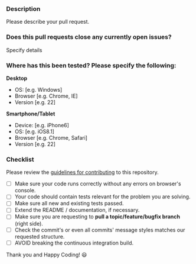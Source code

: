
### Description
Please describe your pull request.


### Does this pull requests close any currently open issues? 
Specify details

### Where has this been tested? Please specify the following:
**Desktop**
 - OS: [e.g. Windows]
 - Browser [e.g. Chrome, IE]
 - Version [e.g. 22]

**Smartphone/Tablet**
 - Device: [e.g. iPhone6]
 - OS: [e.g. iOS8.1]
 - Browser [e.g. Chrome, Safari]
 - Version [e.g. 22]


### Checklist
Please review the [guidelines for contributing](CONTRIBUTING.md) to this repository.

- [ ] Make sure your code runs correctly without any errors on browser's console.
- [ ] Your code should contain tests relevant for the problem you are solving.
- [ ] Make sure all new and existing tests passed.
- [ ] Extend the README / documentation, if necessary.
- [ ] Make sure you are requesting to **pull a topic/feature/bugfix branch** (right side).
- [ ] Check the commit's or even all commits' message styles matches our requested structure.
- [ ] AVOID breaking the continuous integration build.

Thank you and Happy Coding! :smiley:

